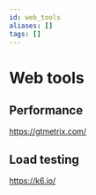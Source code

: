 ```yaml
---
id: web_tools
aliases: []
tags: []
---
```


# Web tools

## Performance

<https://gtmetrix.com/>

## Load testing

<https://k6.io/>
